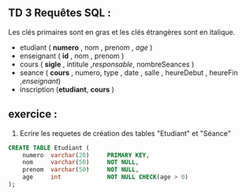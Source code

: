 ## TD 3 Requêtes SQL : 

Les clés primaires sont en gras et les clés étrangères sont en italique.

- etudiant ( **numero** , nom , prenom , *age* )
- enseignant ( **id** , nom , prenom ) 
- cours ( **sigle** , intitule ,*responsable*, nombreSeances ) 
- seance ( **cours** , numero, type , date , salle , heureDebut , heureFin ,*enseignant*) 
- inscription (**etudiant**, **cours** )

## exercice :
1) Ecrire les requetes de création des tables "Etudiant" et "Séance"
```sql
CREATE TABLE Etudiant (
    numero  varchar(20)     PRIMARY KEY,
    nom     varchar(50)     NOT NULL,
    prenom  varchar(50)     NOT NULL,
    age     int             NOT NULL CHECK(age > 0)
);

```